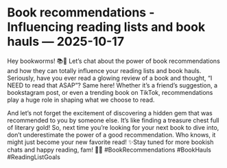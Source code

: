 # Book recommendations - Influencing reading lists and book hauls — 2025-10-17

Hey bookworms! 📚💫 Let’s chat about the power of book recommendations and how they can totally influence your reading lists and book hauls. Seriously, have you ever read a glowing review of a book and thought, “I NEED to read that ASAP”? Same here! Whether it’s a friend’s suggestion, a bookstagram post, or even a trending book on TikTok, recommendations play a huge role in shaping what we choose to read.

And let’s not forget the excitement of discovering a hidden gem that was recommended to you by someone else. It’s like finding a treasure chest full of literary gold! So, next time you’re looking for your next book to dive into, don’t underestimate the power of a good recommendation. Who knows, it might just become your new favorite read! ✨Stay tuned for more bookish chats and happy reading, fam! 📖💖 #BookRecommendations #BookHauls #ReadingListGoals